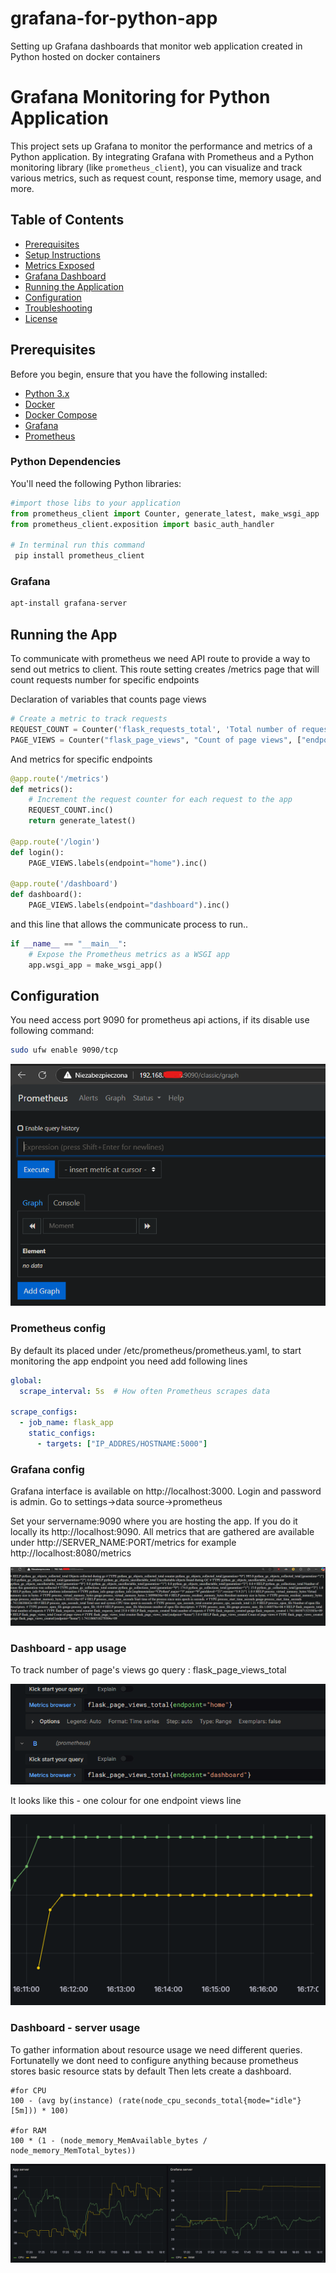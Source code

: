# grafana-for-python-app
Setting up Grafana dashboards that monitor web application created in Python hosted on docker containers

# Grafana Monitoring for Python Application

This project sets up Grafana to monitor the performance and metrics of a Python application. By integrating Grafana with Prometheus and a Python monitoring library (like `prometheus_client`), you can visualize and track various metrics, such as request count, response time, memory usage, and more.

## Table of Contents

- [Prerequisites](#prerequisites)
- [Setup Instructions](#setup-instructions)
- [Metrics Exposed](#metrics-exposed)
- [Grafana Dashboard](#grafana-dashboard)
- [Running the Application](#running-the-application)
- [Configuration](#configuration)
- [Troubleshooting](#troubleshooting)
- [License](#license)

## Prerequisites

Before you begin, ensure that you have the following installed:

- [Python 3.x](https://www.python.org/downloads/)
- [Docker](https://www.docker.com/get-started)
- [Docker Compose](https://docs.docker.com/compose/)
- [Grafana](https://grafana.com/grafana/download)
- [Prometheus](https://prometheus.io/docs/prometheus/latest/installation/)

### Python Dependencies

You'll need the following Python libraries:

```python
#import those libs to your application
from prometheus_client import Counter, generate_latest, make_wsgi_app
from prometheus_client.exposition import basic_auth_handler

# In terminal run this command
 pip install prometheus_client
```

### Grafana

```bash
apt-install grafana-server
```

## Running the App

To communicate with prometheus we need API route to provide a way to send out metrics to client. 
This route setting creates /metrics page that will count requests number for specific endpoints

Declaration of variables that counts page views

```python
# Create a metric to track requests
REQUEST_COUNT = Counter('flask_requests_total', 'Total number of requests')
PAGE_VIEWS = Counter("flask_page_views", "Count of page views", ["endpoint"])
```

And metrics for specific endpoints

```python
@app.route('/metrics')
def metrics():
    # Increment the request counter for each request to the app
    REQUEST_COUNT.inc()
    return generate_latest()

@app.route('/login')
def login():
    PAGE_VIEWS.labels(endpoint="home").inc()

@app.route('/dashboard')
def dashboard():
    PAGE_VIEWS.labels(endpoint="dashboard").inc()
```

and this line that allows the communicate process to run..

```python
if __name__ == "__main__":
    # Expose the Prometheus metrics as a WSGI app
    app.wsgi_app = make_wsgi_app()
```


## Configuration 

You need access port 9090 for prometheus api actions, if its disable use following command:

```bash
sudo ufw enable 9090/tcp
```

![Alt text](images/9090view.png)



### Prometheus config

By default its placed under /etc/prometheus/prometheus.yaml, to start monitoring the app endpoint you need add following lines

```yaml
global:
  scrape_interval: 5s  # How often Prometheus scrapes data

scrape_configs:
  - job_name: flask_app
    static_configs:
      - targets: ["IP_ADDRES/HOSTNAME:5000"]
```



### Grafana config

Grafana interface is available on http://localhost:3000. Login and password is admin. Go to settings->data source->prometheus

Set your servername:9090 where you are hosting the app. If you do it locally its http://localhost:9090.
All metrics that are gathered are available under http://SERVER_NAME:PORT/metrics for example http://localhost:8080/metrics

![Alt text](images/grafana_metrics.png)

### Dashboard - app usage

To track number of page's views go query : flask_page_views_total

![Alt text](images/metrics_code.png)




It looks like this - one colour for one endpoint views line

![Alt text](images/dash_graph.png)


### Dashboard - server usage

To gather information about resource usage we need different queries. Fortunatelly we dont need to configure anything because prometheus stores basic resource stats by default
Then lets create a dashboard.

```pomQL
#for CPU
100 - (avg by(instance) (rate(node_cpu_seconds_total{mode="idle"}[5m])) * 100)

#for RAM
100 * (1 - (node_memory_MemAvailable_bytes / node_memory_MemTotal_bytes))
```

![Alt text](images/cpu_graph.png)





